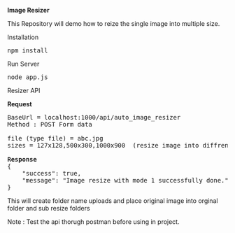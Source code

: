 <b>Image Resizer</b>

This Repository will demo how to reize the single image into multiple size.

Installation
<div class="highlight highlight-source-shell"><pre>npm install</pre></div>

Run Server
<div class="highlight highlight-source-shell"><pre>node app.js</pre></div>

Resizer API
<div class="highlight highlight-source-shell">

<b>Request</b>
<pre>
BaseUrl = localhost:1000/api/auto_image_resizer
Method : POST Form data

file (type file) = abc.jpg
sizes = 127x128,500x300,1000x900  (resize image into diffrent sizes)

<b>Response</b>
{
    "success": true,
    "message": "Image resize with mode 1 successfully done."
}
</pre>
</div>

This will create folder name uploads and place original image into orginal folder and sub resize folders

Note : Test the api thorugh postman before using in project.


